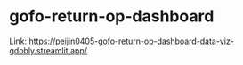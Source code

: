 # gofo-return-op-dashboard

Link: https://peijin0405-gofo-return-op-dashboard-data-viz-gdobly.streamlit.app/

